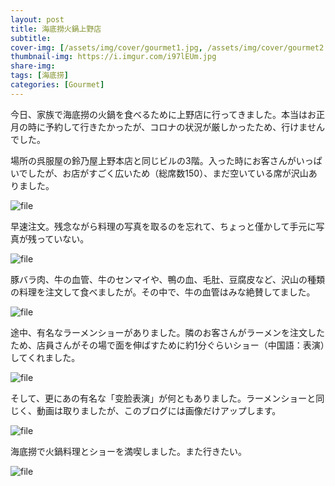 ```yaml
---
layout: post
title: 海底撈火鍋上野店
subtitle: 
cover-img: [/assets/img/cover/gourmet1.jpg, /assets/img/cover/gourmet2.jpg, /assets/img/cover/gourmet3.jpg]
thumbnail-img: https://i.imgur.com/i97lEUm.jpg
share-img:
tags: [海底捞]
categories: [Gourmet]
---
```


今日、家族で海底撈の火鍋を食べるために上野店に行ってきました。本当はお正月の時に予約して行きたかったが、コロナの状況が厳しかったため、行けませんでした。

場所の呉服屋の鈴乃屋上野本店と同じビルの3階。入った時にお客さんがいっぱいでしたが、お店がすごく広いため（総席数150）、まだ空いている席が沢山ありました。

![file](https://i.imgur.com/i97lEUm.jpg)

早速注文。残念ながら料理の写真を取るのを忘れて、ちょっと僅かして手元に写真が残っていない。

![file](https://i.imgur.com/kuADzAx.png)

豚バラ肉、牛の血管、牛のセンマイや、鴨の血、毛肚、豆腐皮など、沢山の種類の料理を注文して食べましたが。その中で、牛の血管はみな絶賛してました。

![file](https://i.imgur.com/nZeZLJE.png)

途中、有名なラーメンショーがありました。隣のお客さんがラーメンを注文したため、店員さんがその場で面を伸ばすために約1分ぐらいショー（中国語：表演）してくれました。

![file](https://i.imgur.com/CbfOsry.png)

そして、更にあの有名な「变脸表演」が何ともありました。ラーメンショーと同じく、動画は取りましたが、このブログには画像だけアップします。

![file](https://i.imgur.com/uqjkmIB.png)

海底撈で火鍋料理とショーを満喫しました。また行きたい。

![file](https://i.imgur.com/PLMGS32.png)
